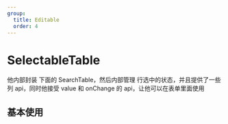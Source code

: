 ```yaml
---
group:
  title: Editable
  order: 4
---
```


# SelectableTable

他内部封装 下面的 SearchTable，然后内部管理 行选中的状态，并且提供了一些列 api，同时他接受 value 和 onChange 的 api，让他可以在表单里面使用

## 基本使用

<code src="./demos/basic" />
